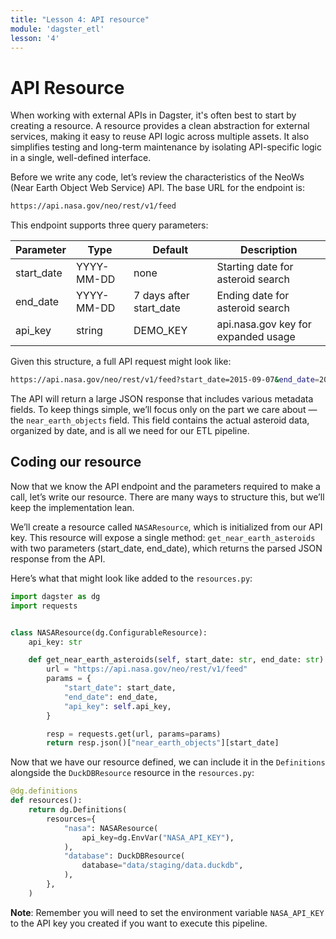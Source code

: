 ```yaml
---
title: "Lesson 4: API resource"
module: 'dagster_etl'
lesson: '4'
---
```


# API Resource

When working with external APIs in Dagster, it's often best to start by creating a resource. A resource provides a clean abstraction for external services, making it easy to reuse API logic across multiple assets. It also simplifies testing and long-term maintenance by isolating API-specific logic in a single, well-defined interface.

Before we write any code, let’s review the characteristics of the NeoWs (Near Earth Object Web Service) API. The base URL for the endpoint is:

```bash
https://api.nasa.gov/neo/rest/v1/feed
```

This endpoint supports three query parameters:

| Parameter	| Type | Default | Description|
| --- | --- | --- | --- |
| start_date | YYYY-MM-DD | none | Starting date for asteroid search |
| end_date | YYYY-MM-DD | 7 days after start_date | Ending date for asteroid search |
| api_key | string | DEMO_KEY | api.nasa.gov key for expanded usage |

Given this structure, a full API request might look like:

```bash
https://api.nasa.gov/neo/rest/v1/feed?start_date=2015-09-07&end_date=2015-09-08&api_key=DEMO_KEY
```

The API will return a large JSON response that includes various metadata fields. To keep things simple, we’ll focus only on the part we care about — the `near_earth_objects` field. This field contains the actual asteroid data, organized by date, and is all we need for our ETL pipeline.

## Coding our resource

Now that we know the API endpoint and the parameters required to make a call, let’s write our resource. There are many ways to structure this, but we’ll keep the implementation lean.

We’ll create a resource called `NASAResource`, which is initialized from our API key. This resource will expose a single method: `get_near_earth_asteroids` with two parameters (start_date, end_date), which returns the parsed JSON response from the API.

Here’s what that might look like added to the `resources.py`:

```python {% obfuscated="true" %}
import dagster as dg
import requests


class NASAResource(dg.ConfigurableResource):
    api_key: str

    def get_near_earth_asteroids(self, start_date: str, end_date: str):
        url = "https://api.nasa.gov/neo/rest/v1/feed"
        params = {
            "start_date": start_date,
            "end_date": end_date,
            "api_key": self.api_key,
        }

        resp = requests.get(url, params=params)
        return resp.json()["near_earth_objects"][start_date]
```

Now that we have our resource defined, we can include it in the `Definitions` alongside the `DuckDBResource` resource in the `resources.py`:

```python
@dg.definitions
def resources():
    return dg.Definitions(
        resources={
            "nasa": NASAResource(
                api_key=dg.EnvVar("NASA_API_KEY"),
            ),
            "database": DuckDBResource(
                database="data/staging/data.duckdb",
            ),
        },
    )
```

**Note**: Remember you will need to set the environment variable `NASA_API_KEY` to the API key you created if you want to execute this pipeline.